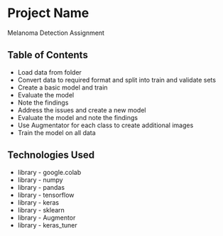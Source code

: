 # Project Name
  Melanoma Detection Assignment


## Table of Contents
*  Load data from folder
*  Convert data to required format and split into train and validate sets
*  Create a basic model and train
*  Evaluate the model
*  Note the findings
*  Address the issues and create a new model
*  Evaluate the model and note the findings
*  Use Augmentator for each class to create additional images
*  Train the model on all data

## Technologies Used
- library - google.colab
- library - numpy
- library - pandas
- library - tensorflow
- library - keras
- library - sklearn
- library - Augmentor
- library - keras_tuner

